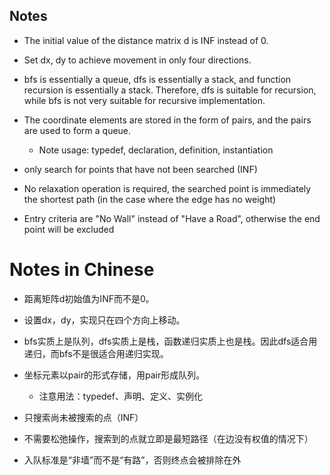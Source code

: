 ## Notes

- The initial value of the distance matrix d is INF instead of 0.
- Set dx, dy to achieve movement in only four directions.

- bfs is essentially a queue, dfs is essentially a stack, and function recursion is essentially a stack. Therefore, dfs is suitable for recursion, while bfs is not very suitable for recursive implementation.
- The coordinate elements are stored in the form of pairs, and the pairs are used to form a queue.
     - Note usage: typedef, declaration, definition, instantiation

- only search for points that have not been searched (INF)
- No relaxation operation is required, the searched point is immediately the shortest path (in the case where the edge has no weight)
- Entry criteria are "No Wall" instead of "Have a Road", otherwise the end point will be excluded

# Notes in Chinese

- 距离矩阵d初始值为INF而不是0。
- 设置dx，dy，实现只在四个方向上移动。

- bfs实质上是队列，dfs实质上是栈，函数递归实质上也是栈。因此dfs适合用递归，而bfs不是很适合用递归实现。
- 坐标元素以pair的形式存储，用pair形成队列。
    - 注意用法：typedef、声明、定义、实例化

- 只搜索尚未被搜索的点（INF）
- 不需要松弛操作，搜索到的点就立即是最短路径（在边没有权值的情况下）
- 入队标准是“非墙”而不是“有路”，否则终点会被排除在外
